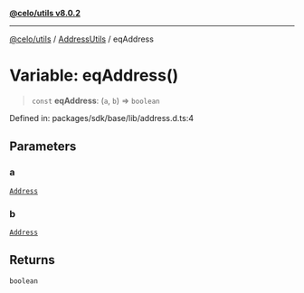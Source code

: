 [**@celo/utils v8.0.2**](../../../../README.md)

***

[@celo/utils](../../../../README.md) / [AddressUtils](../README.md) / eqAddress

# Variable: eqAddress()

> `const` **eqAddress**: (`a`, `b`) => `boolean`

Defined in: packages/sdk/base/lib/address.d.ts:4

## Parameters

### a

[`Address`](../type-aliases/Address.md)

### b

[`Address`](../type-aliases/Address.md)

## Returns

`boolean`
